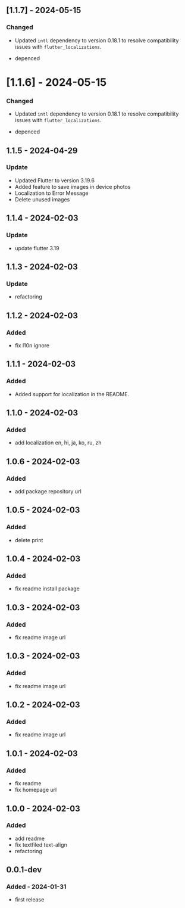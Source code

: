 ## [1.1.7] - 2024-05-15

### Changed

- Updated `intl` dependency to version 0.18.1 to resolve compatibility issues with `flutter_localizations`.

- depenced

# [1.1.6] - 2024-05-15

### Changed

- Updated `intl` dependency to version 0.18.1 to resolve compatibility issues with `flutter_localizations`.

- depenced

## 1.1.5 - 2024-04-29

### Update

- Updated Flutter to version 3.19.6
- Added feature to save images in device photos
- Localization to Error Message
- Delete unused images

## 1.1.4 - 2024-02-03

### Update

- update flutter 3.19

## 1.1.3 - 2024-02-03

### Update

- refactoring

## 1.1.2 - 2024-02-03

### Added

- fix l10n ignore

## 1.1.1 - 2024-02-03

### Added

- Added support for localization in the README.

## 1.1.0 - 2024-02-03

### Added

- add localization en, hi, ja, ko, ru, zh

## 1.0.6 - 2024-02-03

### Added

- add package repository url

## 1.0.5 - 2024-02-03

### Added

- delete print

## 1.0.4 - 2024-02-03

### Added

- fix readme install package

## 1.0.3 - 2024-02-03

### Added

- fix readme image url

## 1.0.3 - 2024-02-03

### Added

- fix readme image url

## 1.0.2 - 2024-02-03

### Added

- fix readme image url

## 1.0.1 - 2024-02-03

### Added

- fix readme
- fix homepage url

## 1.0.0 - 2024-02-03

### Added

- add readme
- fix textfiled text-align
- refactoring

## 0.0.1-dev

### Added - 2024-01-31

- first release
